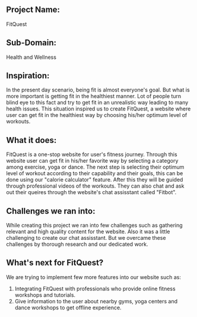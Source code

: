 ## Project Name:
FitQuest

## Sub-Domain:
Health and Wellness

## Inspiration:
In the present day scenario, being fit is almost everyone's goal. But what is more important is getting fit in the healthiest manner. Lot of people turn blind eye to this fact and try to get fit in an unrealistic way leading to many health issues. This situation inspired us to create FitQuest, a website where user can get fit in the healthiest way by choosing his/her optimum level of workouts.

## What it does:
FitQuest is a one-stop website for user's fitness journey. Through this website user can get fit in his/her favorite way by selecting a category among exercise, yoga or dance. The next step is selecting their optimum level of workout according to their capability and their goals, this can be done using our "calorie calculator" feature. After this they will be guided through professional videos of the workouts. They can also chat and ask out their queires through the website's chat assisstant called "Fitbot".

## Challenges we ran into:
While creating this project we ran into few challenges such as gathering relevant and high quality content for the website. Also it was a little challenging to create our chat assisstant. But we overcame these challenges by thorough research and our dedicated work.

## What's next for FitQuest?
We are trying to implement few more features into our website such as:
1. Integrating FitQuest with professionals who provide online fitness workshops and tutorials.
2. Give information to the user about nearby gyms, yoga centers and dance workshops to get offline experience.